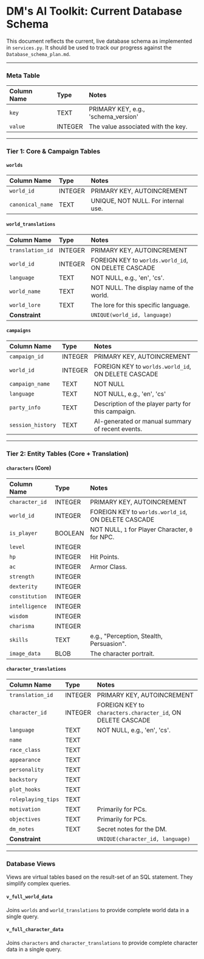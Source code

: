 # DM's AI Toolkit: Current Database Schema

This document reflects the current, live database schema as implemented in `services.py`. It should be used to track our progress against the `Database_schema_plan.md`.

---

### Meta Table

| Column Name | Type    | Notes                               |
|:------------|:--------|:------------------------------------|
| `key`       | TEXT    | PRIMARY KEY, e.g., 'schema_version' |
| `value`     | INTEGER | The value associated with the key.  |

---

### Tier 1: Core & Campaign Tables

#### `worlds`

| Column Name      | Type    | Notes                                  |
|:-----------------|:--------|:---------------------------------------|
| `world_id`       | INTEGER | PRIMARY KEY, AUTOINCREMENT           |
| `canonical_name` | TEXT    | UNIQUE, NOT NULL. For internal use.    |

#### `world_translations`

| Column Name    | Type    | Notes                                                      |
|:---------------|:--------|:-----------------------------------------------------------|
| `translation_id` | INTEGER | PRIMARY KEY, AUTOINCREMENT                               |
| `world_id`     | INTEGER | FOREIGN KEY to `worlds.world_id`, ON DELETE CASCADE      |
| `language`     | TEXT    | NOT NULL, e.g., 'en', 'cs'.                                |
| `world_name`   | TEXT    | NOT NULL. The display name of the world.                   |
| `world_lore`   | TEXT    | The lore for this specific language.                       |
| **Constraint** |         | `UNIQUE(world_id, language)`                               |

#### `campaigns`

| Column Name       | Type    | Notes                                                      |
|:------------------|:--------|:-----------------------------------------------------------|
| `campaign_id`     | INTEGER | PRIMARY KEY, AUTOINCREMENT                               |
| `world_id`        | INTEGER | FOREIGN KEY to `worlds.world_id`, ON DELETE CASCADE      |
| `campaign_name`   | TEXT    | NOT NULL                                                   |
| `language`        | TEXT    | NOT NULL, e.g., 'en', 'cs'                                 |
| `party_info`      | TEXT    | Description of the player party for this campaign.         |
| `session_history` | TEXT    | AI-generated or manual summary of recent events.           |

---

### Tier 2: Entity Tables (Core + Translation)

#### `characters` (Core)

| Column Name    | Type    | Notes                                                      |
|:---------------|:--------|:-----------------------------------------------------------|
| `character_id` | INTEGER | PRIMARY KEY, AUTOINCREMENT                               |
| `world_id`     | INTEGER | FOREIGN KEY to `worlds.world_id`, ON DELETE CASCADE      |
| `is_player`    | BOOLEAN | NOT NULL, `1` for Player Character, `0` for NPC.         |
| `level`        | INTEGER |                                                            |
| `hp`           | INTEGER | Hit Points.                                                |
| `ac`           | INTEGER | Armor Class.                                               |
| `strength`     | INTEGER |                                                            |
| `dexterity`    | INTEGER |                                                            |
| `constitution` | INTEGER |                                                            |
| `intelligence` | INTEGER |                                                            |
| `wisdom`       | INTEGER |                                                            |
| `charisma`     | INTEGER |                                                            |
| `skills`       | TEXT    | e.g., "Perception, Stealth, Persuasion".                   |
| `image_data`   | BLOB    | The character portrait.                                    |

#### `character_translations`

| Column Name        | Type    | Notes                                                      |
|:-------------------|:--------|:-----------------------------------------------------------|
| `translation_id`   | INTEGER | PRIMARY KEY, AUTOINCREMENT                               |
| `character_id`     | INTEGER | FOREIGN KEY to `characters.character_id`, ON DELETE CASCADE|
| `language`         | TEXT    | NOT NULL, e.g., 'en', 'cs'.                                |
| `name`             | TEXT    |                                                            |
| `race_class`       | TEXT    |                                                            |
| `appearance`       | TEXT    |                                                            |
| `personality`      | TEXT    |                                                            |
| `backstory`        | TEXT    |                                                            |
| `plot_hooks`       | TEXT    |                                                            |
| `roleplaying_tips` | TEXT    |                                                            |
| `motivation`       | TEXT    | Primarily for PCs.                                         |
| `objectives`       | TEXT    | Primarily for PCs.                                         |
| `dm_notes`         | TEXT    | Secret notes for the DM.                                   |
| **Constraint** |         | `UNIQUE(character_id, language)`                           |

---

### Database Views

Views are virtual tables based on the result-set of an SQL statement. They simplify complex queries.

#### `v_full_world_data`
Joins `worlds` and `world_translations` to provide complete world data in a single query.

#### `v_full_character_data`
Joins `characters` and `character_translations` to provide complete character data in a single query.